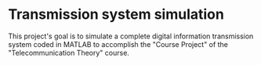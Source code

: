 # Transmission system simulation
This project's goal is to simulate a complete digital information transmission system coded in MATLAB to accomplish the "Course Project" of the "Telecommunication Theory" course. 
